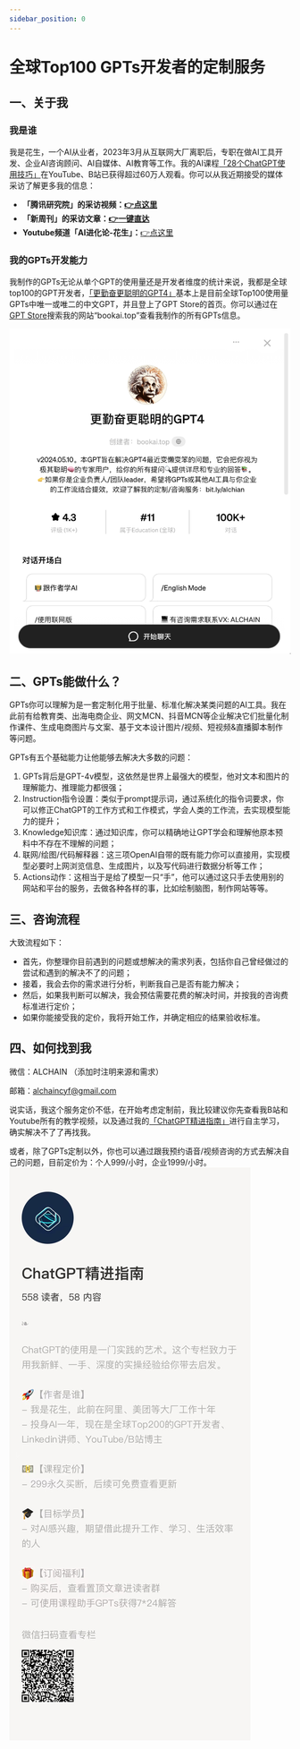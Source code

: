 ```yaml
---
sidebar_position: 0
---
```

# 全球Top100 GPTs开发者的定制服务

## 一、关于我

### 我是谁

我是花生，一个AI从业者，2023年3月从互联网大厂离职后，专职在做AI工具开发、企业AI咨询顾问、AI自媒体、AI教育等工作。我的AI课程[「28个ChatGPT使用技巧」](https://www.bilibili.com/video/BV1a8411Q73z/)在YouTube、B站已获得超过60万人观看。你可以从我近期接受的媒体采访了解更多我的信息：

- **「腾讯研究院」的采访视频：[👉点这里](https://www.bilibili.com/video/BV1R1421U7f9/)**
- **「新周刊」的采访文章：[👉一键直达](https://mp.weixin.qq.com/s/So0COGAYUJ6_FPUXjrVLBQ)**
- **Youtube频道「AI进化论-花生」：**[👉点这里](https://www.youtube.com/channel/UCzbSuf_A_D8dARJ33HzoDew)

### 我的GPTs开发能力

我制作的GPTs无论从单个GPT的使用量还是开发者维度的统计来说，我都是全球top100的GPT开发者，[「更勤奋更聪明的GPT4」](https://chat.openai.com/g/g-vpdGZagEo-geng-qin-fen-geng-cong-ming-de-gpt4/)基本上是目前全球Top100使用量GPTs中唯一或唯二的中文GPT，并且登上了GPT Store的首页。你可以通过在[GPT Store](https://chat.openai.com/gpts)搜索我的网站“bookai.top”查看我制作的所有GPTs信息。

![更勤奋更聪明的GPT4](GPT4_Intelligent_Assistant.png)

## 二、GPTs能做什么？

GPTs你可以理解为是一套定制化用于批量、标准化解决某类问题的AI工具。我在此前有给教育类、出海电商企业、网文MCN、抖音MCN等企业解决它们批量化制作课件、生成电商图片与文案、基于文本设计图片/视频、短视频&直播脚本制作等问题。

GPTs有五个基础能力让他能够去解决大多数的问题：

1. GPTs背后是GPT-4v模型，这依然是世界上最强大的模型，他对文本和图片的理解能力、推理能力都很强；
2. Instruction指令设置：类似于prompt提示词，通过系统化的指令词要求，你可以修正ChatGPT的工作方式和工作模式，学会人类的工作流，去实现模型能力的提升；
3. Knowledge知识库：通过知识库，你可以精确地让GPT学会和理解他原本预料中不存在不理解的问题；
4. 联网/绘图/代码解释器：这三项OpenAI自带的既有能力你可以直接用，实现模型必要时上网浏览信息、生成图片，以及写代码进行数据分析等工作；
5. Actions动作：这相当于是给了模型一只“手”，他可以通过这只手去使用别的网站和平台的服务，去做各种各样的事，比如绘制脑图，制作网站等等。

## 三、咨询流程

大致流程如下：

- 首先，你整理你目前遇到的问题或想解决的需求列表，包括你自己曾经做过的尝试和遇到的解决不了的问题；
- 接着，我会去你的需求进行分析，判断我自己是否有能力解决；
- 然后，如果我判断可以解决，我会预估需要花费的解决时间，并按我的咨询费标准进行定价；
- 如果你能接受我的定价，我将开始工作，并确定相应的结果验收标准。

## 四、如何找到我

微信：ALCHAIN （添加时注明来源和需求）

邮箱：alchaincyf@gmail.com

说实话，我这个服务定价不低，在开始考虑定制前，我比较建议你先查看我B站和Youtube所有的教学视频，以及通过我的[「ChatGPT精进指南」](https://xiaobot.net/p/AIclass)进行自主学习，确实解决不了了再找我。

或者，除了GPTs定制以外，你也可以通过跟我预约语音/视频咨询的方式去解决自己的问题，目前定价为：个人999/小时，企业1999/小时。
![ChatGPT精进指南](xiaobot.jpeg)